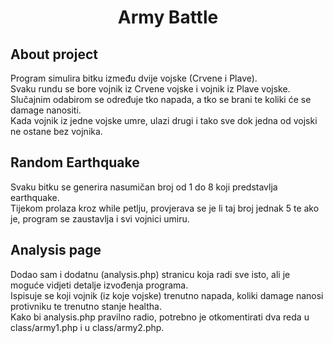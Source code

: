 <h1 align="center">Army Battle</h1>


## About project
<p>Program simulira bitku između dvije vojske (Crvene i Plave).<br/>
Svaku rundu se bore vojnik iz Crvene vojske i vojnik iz Plave vojske.<br/>
Slučajnim odabirom se određuje tko napada, a tko se brani te koliki će se damage nanositi.<br/>
Kada vojnik iz jedne vojske umre, ulazi drugi i tako sve dok jedna od vojski ne ostane bez vojnika.</p>


## Random Earthquake
<p>Svaku bitku se generira nasumičan broj od 1 do 8 koji predstavlja earthquake.<br/>
Tijekom prolaza kroz while petlju, provjerava se je li taj broj jednak 5 te ako je, program se zaustavlja i svi vojnici umiru.</p>


## Analysis page
<p>Dodao sam i dodatnu (analysis.php) stranicu koja radi sve isto, ali je moguće vidjeti detalje izvođenja programa.<br/>
Ispisuje se koji vojnik (iz koje vojske) trenutno napada, koliki damage nanosi protivniku te trenutno stanje healtha.<br/>
Kako bi analysis.php pravilno radio, potrebno je otkomentirati dva reda u class/army1.php i u class/army2.php.</p>
